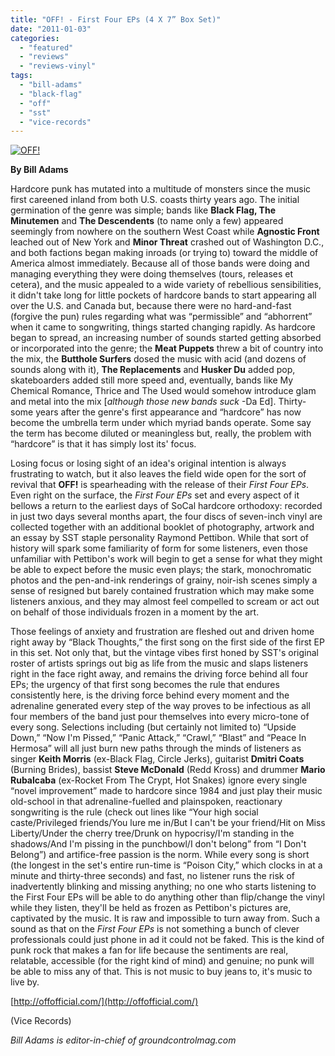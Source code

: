 ```yaml
---
title: "OFF! - First Four EPs (4 X 7” Box Set)"
date: "2011-01-03"
categories: 
  - "featured"
  - "reviews"
  - "reviews-vinyl"
tags: 
  - "bill-adams"
  - "black-flag"
  - "off"
  - "sst"
  - "vice-records"
---
```


[![](http://www.hellbound.ca/wp-content/uploads/2011/01/OFF.jpg "OFF!")](http://www.hellbound.ca/wp-content/uploads/2011/01/OFF.jpg)

**By Bill Adams**

Hardcore punk has mutated into a multitude of monsters since the music first careened inland from both U.S. coasts thirty years ago. The initial germination of the genre was simple; bands like **Black Flag, The Minutemen** and **The Descendents** (to name only a few) appeared seemingly from nowhere on the southern West Coast while **Agnostic Front** leached out of New York and **Minor Threat** crashed out of Washington D.C., and both factions began making inroads (or trying to) toward the middle of America almost immediately. Because all of those bands were doing and managing everything they were doing themselves (tours, releases et cetera), and the music appealed to a wide variety of rebellious sensibilities, it didn't take long for little pockets of hardcore bands to start appearing all over the U.S. and Canada but, because there were no hard-and-fast (forgive the pun) rules regarding what was “permissible” and “abhorrent” when it came to songwriting, things started changing rapidly. As hardcore began to spread, an increasing number of sounds started getting absorbed or incorporated into the genre; the **Meat Puppets** threw a bit of country into the mix, the **Butthole Surfers** dosed the music with acid (and dozens of sounds along with it), **The Replacements** and **Husker Du** added pop, skateboarders added still more speed and, eventually, bands like My Chemical Romance, Thrice and The Used would somehow introduce glam and metal into the mix \[_although those new bands suck_ -Da Ed\]. Thirty-some years after the genre's first appearance and “hardcore” has now become the umbrella term under which myriad bands operate. Some say the term has become diluted or meaningless but, really, the problem with “hardcore” is that it has simply lost its' focus.

Losing focus or losing sight of an idea's original intention is always frustrating to watch, but it also leaves the field wide open for the sort of revival that **OFF!** is spearheading with the release of their _First Four EPs_. Even right on the surface, the _First Four EPs_ set and every aspect of it bellows a return to the earliest days of SoCal hardcore orthodoxy: recorded in just two days several months apart, the four discs of seven-inch vinyl are collected together with an additional booklet of photography, artwork and an essay by SST staple personality Raymond Pettibon. While that sort of history will spark some familiarity of form for some listeners, even those unfamiliar with Pettibon's work will begin to get a sense for what they might be able to expect before the music even plays; the stark, monochromatic photos and the pen-and-ink renderings of grainy, noir-ish scenes simply a sense of resigned but barely contained frustration which may make some listeners anxious, and they may almost feel compelled to scream or act out on behalf of those individuals frozen in a moment by the art.

Those feelings of anxiety and frustration are fleshed out and driven home right away by “Black Thoughts,” the first song on the first side of the first EP in this set. Not only that, but the vintage vibes first honed by SST's original roster of artists springs out big as life from the music and slaps listeners right in the face right away, and remains the driving force behind all four EPs; the urgency of that first song becomes the rule that endures consistently here, is the driving force behind every moment and the adrenaline generated every step of the way proves to be infectious as all four members of the band just pour themselves into every micro-tone of every song. Selections including (but certainly not limited to) “Upside Down,” “Now I'm Pissed,” “Panic Attack,” “Crawl,” “Blast” and “Peace In Hermosa” will all just burn new paths through the minds of listeners as singer **Keith Morris** (ex-Black Flag, Circle Jerks), guitarist **Dmitri Coats** (Burning Brides), bassist **Steve McDonald** (Redd Kross) and drummer **Mario Rubalcaba** (ex-Rocket From The Crypt, Hot Snakes) ignore every single “novel improvement” made to hardcore since 1984 and just play their music old-school in that adrenaline-fuelled and plainspoken, reactionary songwriting is the rule (check out lines like “Your high social caste/Privileged friends/You lure me in/But I can't be your friend/Hit on Miss Liberty/Under the cherry tree/Drunk on hypocrisy/I'm standing in the shadows/And I'm pissing in the punchbowl/I don't belong” from “I Don't Belong”) and artifice-free passion is the norm. While every song is short (the longest in the set's entire run-time is “Poison City,” which clocks in at a minute and thirty-three seconds) and fast, no listener runs the risk of inadvertently blinking and missing anything; no one who starts listening to the First Four EPs will be able to do anything other than flip/change the vinyl while they listen, they'll be held as frozen as Pettibon's pictures are, captivated by the music. It is raw and impossible to turn away from. Such a sound as that on the _First Four EPs_ is not something a bunch of clever professionals could just phone in ad it could not be faked. This is the kind of punk rock that makes a fan for life because the sentiments are real, relatable, accessible (for the right kind of mind) and genuine; no punk will be able to miss any of that. This is not music to buy jeans to, it's music to live by.

[http://offofficial.com/](http://offofficial.com/)

(Vice Records)

_Bill Adams is editor-in-chief of groundcontrolmag.com_
